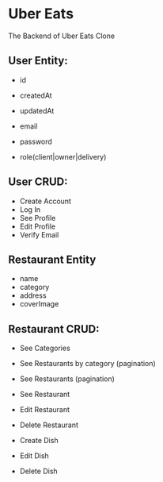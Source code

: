 # Uber Eats

The Backend of Uber Eats Clone

## User Entity:

- id
- createdAt
- updatedAt

- email
- password
- role(client|owner|delivery)

## User CRUD:

- Create Account
- Log In
- See Profile
- Edit Profile
- Verify Email

## Restaurant Entity

- name
- category
- address
- coverImage

## Restaurant CRUD:

- See Categories
- See Restaurants by category (pagination)
- See Restaurants (pagination)
- See Restaurant

- Edit Restaurant
- Delete Restaurant

- Create Dish
- Edit Dish
- Delete Dish
